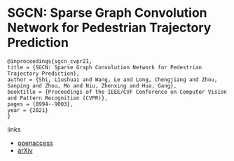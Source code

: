 # SGCN: Sparse Graph Convolution Network for Pedestrian Trajectory Prediction

```
@inproceedings{sgcn_cvpr21,
title = {SGCN: Sparse Graph Convolution Network for Pedestrian Trajectory Prediction},
author = {Shi, Liushuai and Wang, Le and Long, Chengjiang and Zhou, Sanping and Zhou, Mo and Niu, Zhenxing and Hua, Gang},
booktitle = {Proceedings of the IEEE/CVF Conference on Computer Vision and Pattern Recognition (CVPR)},
pages = {8994--9003},
year = {2021}
}
```
links
- [openaccess](http://openaccess.thecvf.com//content/CVPR2021/html/Shi_SGCN_Sparse_Graph_Convolution_Network_for_Pedestrian_Trajectory_Prediction_CVPR_2021_paper.html)
- [arXiv](https://arxiv.org/abs/2104.01528)
